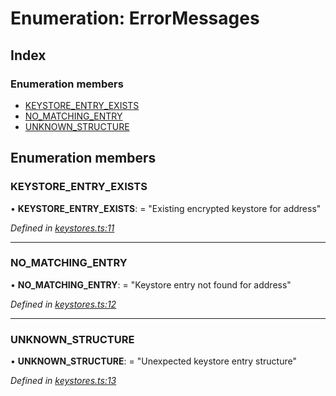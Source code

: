 # Enumeration: ErrorMessages

## Index

### Enumeration members

* [KEYSTORE_ENTRY_EXISTS](_keystores_.errormessages.md#keystore_entry_exists)
* [NO_MATCHING_ENTRY](_keystores_.errormessages.md#no_matching_entry)
* [UNKNOWN_STRUCTURE](_keystores_.errormessages.md#unknown_structure)

## Enumeration members

###  KEYSTORE_ENTRY_EXISTS

• **KEYSTORE_ENTRY_EXISTS**: = "Existing encrypted keystore for address"

*Defined in [keystores.ts:11](https://github.com/celo-org/celo-monorepo/blob/master/packages/sdk/wallets/wallet-keystore/src/keystores.ts#L11)*

___

###  NO_MATCHING_ENTRY

• **NO_MATCHING_ENTRY**: = "Keystore entry not found for address"

*Defined in [keystores.ts:12](https://github.com/celo-org/celo-monorepo/blob/master/packages/sdk/wallets/wallet-keystore/src/keystores.ts#L12)*

___

###  UNKNOWN_STRUCTURE

• **UNKNOWN_STRUCTURE**: = "Unexpected keystore entry structure"

*Defined in [keystores.ts:13](https://github.com/celo-org/celo-monorepo/blob/master/packages/sdk/wallets/wallet-keystore/src/keystores.ts#L13)*
